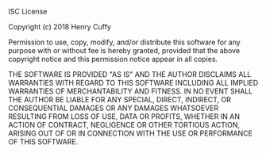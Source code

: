 ISC License

Copyright (c) 2018 Henry Cuffy

Permission to use, copy, modify, and/or distribute this software for any purpose with or without fee is hereby granted, 
provided that the above copyright notice and this permission notice appear in all copies.

THE SOFTWARE IS PROVIDED "AS IS" AND THE AUTHOR DISCLAIMS ALL WARRANTIES WITH REGARD TO THIS 
SOFTWARE INCLUDING ALL IMPLIED WARRANTIES OF MERCHANTABILITY AND FITNESS. IN NO EVENT SHALL 
THE AUTHOR BE LIABLE FOR ANY SPECIAL, DIRECT, INDIRECT, OR CONSEQUENTIAL DAMAGES OR ANY DAMAGES 
WHATSOEVER RESULTING FROM LOSS OF USE, DATA OR PROFITS, WHETHER IN AN ACTION OF CONTRACT, NEGLIGENCE 
OR OTHER TORTIOUS ACTION, ARISING OUT OF OR IN CONNECTION WITH THE USE OR PERFORMANCE OF THIS SOFTWARE.

